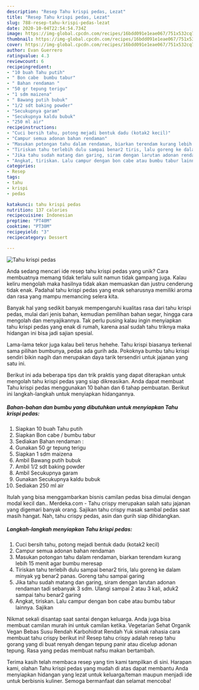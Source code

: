 ```yaml
---
description: "Resep Tahu krispi pedas, Lezat"
title: "Resep Tahu krispi pedas, Lezat"
slug: 788-resep-tahu-krispi-pedas-lezat
date: 2020-10-04T22:54:54.734Z
image: https://img-global.cpcdn.com/recipes/16bdd091e1eae067/751x532cq70/tahu-krispi-pedas-foto-resep-utama.jpg
thumbnail: https://img-global.cpcdn.com/recipes/16bdd091e1eae067/751x532cq70/tahu-krispi-pedas-foto-resep-utama.jpg
cover: https://img-global.cpcdn.com/recipes/16bdd091e1eae067/751x532cq70/tahu-krispi-pedas-foto-resep-utama.jpg
author: Evan Guerrero
ratingvalue: 4.3
reviewcount: 6
recipeingredient:
- "10 buah Tahu putih"
- " Bon cabe  bumbu tabur"
- " Bahan rendaman "
- "50 gr tepung terigu"
- "1 sdm maizena"
- " Bawang putih bubuk"
- "1/2 sdt baking powder"
- "Secukupnya garam"
- "Secukupnya kaldu bubuk"
- "250 ml air"
recipeinstructions:
- "Cuci bersih tahu, potong mejadi bentuk dadu (kotak2 kecil)"
- "Campur semua adonan bahan rendaman"
- "Masukan potongan tahu dalam rendaman, biarkan terendam kurang lebih 15 menit agar bumbu meresap"
- "Tiriskan tahu terlebih dulu sampai benar2 tiris, lalu goreng ke dalam minyak yg benar2 panas. Goreng tahu sampai garing"
- "Jika tahu sudah matang dan garing, siram dengan larutan adonan rendaman tadi sebanyak 3 sdm. Ulangi sampai 2 atau 3 kali, aduk2 sampai tahu benar2 garing"
- "Angkat, tiriskan. Lalu campur dengan bon cabe atau bumbu tabur lainnya. Sajikan"
categories:
- Resep
tags:
- tahu
- krispi
- pedas

katakunci: tahu krispi pedas 
nutrition: 137 calories
recipecuisine: Indonesian
preptime: "PT40M"
cooktime: "PT30M"
recipeyield: "3"
recipecategory: Dessert

---
```



![Tahu krispi pedas](https://img-global.cpcdn.com/recipes/16bdd091e1eae067/751x532cq70/tahu-krispi-pedas-foto-resep-utama.jpg)

Anda sedang mencari ide resep tahu krispi pedas yang unik? Cara membuatnya memang tidak terlalu sulit namun tidak gampang juga. Kalau keliru mengolah maka hasilnya tidak akan memuaskan dan justru cenderung tidak enak. Padahal tahu krispi pedas yang enak seharusnya memiliki aroma dan rasa yang mampu memancing selera kita.

Banyak hal yang sedikit banyak mempengaruhi kualitas rasa dari tahu krispi pedas, mulai dari jenis bahan, kemudian pemilihan bahan segar, hingga cara mengolah dan menyajikannya. Tak perlu pusing kalau ingin menyiapkan tahu krispi pedas yang enak di rumah, karena asal sudah tahu triknya maka hidangan ini bisa jadi sajian spesial.

Lama-lama tekor juga kalau beli terus hehehe. Tahu krispi biasanya terkenal sama pilihan bumbunya, pedas ada gurih ada. Pokoknya bumbu tahu krispi sendiri bikin nagih dan merupakan daya tarik tersendiri untuk jajanan yang satu ini.


Berikut ini ada beberapa tips dan trik praktis yang dapat diterapkan untuk mengolah tahu krispi pedas yang siap dikreasikan. Anda dapat membuat Tahu krispi pedas menggunakan 10 bahan dan 6 tahap pembuatan. Berikut ini langkah-langkah untuk menyiapkan hidangannya.

<!--inarticleads1-->

##### Bahan-bahan dan bumbu yang dibutuhkan untuk menyiapkan Tahu krispi pedas:

1. Siapkan 10 buah Tahu putih
1. Siapkan  Bon cabe / bumbu tabur
1. Sediakan  Bahan rendaman :
1. Gunakan 50 gr tepung terigu
1. Siapkan 1 sdm maizena
1. Ambil  Bawang putih bubuk
1. Ambil 1/2 sdt baking powder
1. Ambil Secukupnya garam
1. Gunakan Secukupnya kaldu bubuk
1. Sediakan 250 ml air


Itulah yang bisa menggambarkan bisnis camilan pedas bisa dimulai dengan modal kecil dan.. Merdeka.com - Tahu crispy merupakan salah satu jajanan yang digemari banyak orang. Sajikan tahu crispy masak sambal pedas saat masih hangat. Nah, tahu crispy pedas, asin dan gurih siap dihidangkan. 

<!--inarticleads2-->

##### Langkah-langkah menyiapkan Tahu krispi pedas:

1. Cuci bersih tahu, potong mejadi bentuk dadu (kotak2 kecil)
1. Campur semua adonan bahan rendaman
1. Masukan potongan tahu dalam rendaman, biarkan terendam kurang lebih 15 menit agar bumbu meresap
1. Tiriskan tahu terlebih dulu sampai benar2 tiris, lalu goreng ke dalam minyak yg benar2 panas. Goreng tahu sampai garing
1. Jika tahu sudah matang dan garing, siram dengan larutan adonan rendaman tadi sebanyak 3 sdm. Ulangi sampai 2 atau 3 kali, aduk2 sampai tahu benar2 garing
1. Angkat, tiriskan. Lalu campur dengan bon cabe atau bumbu tabur lainnya. Sajikan


Nikmat sekali disantap saat santai dengan keluarga. Anda juga bisa membuat camilan murah ini untuk camilan ketika. Vegetarian Sehat Organik Vegan Bebas Susu Rendah Karbohidrat Rendah Yuk simak rahasia cara membuat tahu crispy berikut ini! Resep tahu crispy adalah resep tahu gorang yang di buat renyah dengan tepung panir atau dicelup adonan tepung. Rasa yang pedas membuat nafsu makan bertambah. 

Terima kasih telah membaca resep yang tim kami tampilkan di sini. Harapan kami, olahan Tahu krispi pedas yang mudah di atas dapat membantu Anda menyiapkan hidangan yang lezat untuk keluarga/teman maupun menjadi ide untuk berbisnis kuliner. Semoga bermanfaat dan selamat mencoba!
